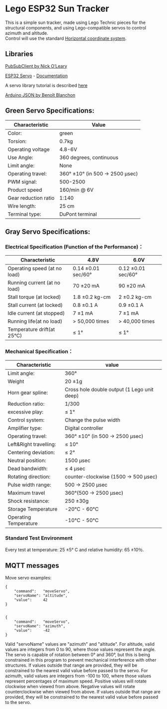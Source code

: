 # Lego ESP32 Sun Tracker

This is a simple sun tracker, made using Lego Technic pieces for the structural components, and using Lego-compatible servos to control azimuth and altitude.  
Control will use the standard [Horizontal coordinate system](https://en.wikipedia.org/wiki/Horizontal_coordinate_system).

## Libraries

[PubSubClient by Nick O’Leary](https://pubsubclient.knolleary.net/)

[ESP32 Servo](https://github.com/madhephaestus/ESP32Servo) - [Documentation](https://madhephaestus.github.io/ESP32Servo/annotated.html)

A servo library tutorial is described [here](https://dronebotworkshop.com/esp32-servo/)

[Arduino JSON by Benoît Blanchon](https://arduinojson.org/)

## Green Servo Specifications:

| Characteristic       | Value                          |
|----------------------|--------------------------------|
| Color:               | green                          |
| Torsion:             | 0.7kg                          |
| Operating voltage    | 4.8-6V                         |
| Use Angle:           | 360 degrees, continuous        |
| Limit angle:         | None                           |
| Operating travel:    | 360° ±10° (in 500 → 2500 μsec) |
| PWM signal:          | 500-2500                       |
| Product speed        | 160/min @ 6V                   |
| Gear reduction ratio | 1:140                          |
| Wire length:         | 25 cm                          |
| Terminal type:       | DuPont terminal                |

## Gray Servo Specifications:

### Electrical Specification (Function of the Performance)：

| Characteristic               | 4.8V               | 6.0V               |
|------------------------------|--------------------|--------------------|
| Operating speed (at no load) | 0.14 ±0.01 sec/60° | 0.12 ±0.01 sec/60° |
| Running current (at no load) | 70 ±20 mA          | 90 ±20 mA          |
| Stall torque (at locked)     | 1.8 ±0.2 kg-cm     | 2 ±0.2 kg-cm       |
| Stall current (at locked)    | 0.8 ±0.1 A         | 0.9 ±0.1 A         |
| Idle current (at stopped)    | 7 ±1 mA            | 7 ±1 mA            |
| Running life(at no load)     | > 50,000 times     | > 40,000 times     |
| Temperature drift(at 25°C)   | ≤ 1°               | ≤ 1°               |

### Mechanical Specification：

| Characteristic          | value                                       |
|-------------------------|---------------------------------------------|
| Limit angle:            | 360°                                        |
| Weight                  | 20 ±1g                                      |
| Horn gear spline:       | Cross hole double output (1 Lego unit deep) |
| Reduction ratio:        | 1/300                                       |
| excessive play:         | ≤ 1°                                        |
| Control system:         | Change the pulse width                      |
| Amplifier type:         | Digital controller                          |
| Operating travel:       | 360° ±10° (in 500 → 2500 μsec)              |
| Left&Right travelling:  | ≤ 10°                                       |
| Centering deviation:    | ≤ 2°                                        |
| Neutral position:       | 1500 μsec                                   |
| Dead bandwidth:         | ≤ 4 μsec                                    |
| Rotating direction:     | counter-clockwise (1500 → 500 μsec)         |
| Pulse width range:      | 500 → 2500 μsec                             |
| Maximum travel          | 360°(500 → 2500 μsec)                       |
| Shock resistance:       | 250 ±30g                                    |
| Storage Temperature     | -20°C - 60°C                                |
| Operating Temperature   | -10°C - 50°C                                |

### Standard Test Environment

Every test at temperature: 25 ±5° C and relative humidity: 65 ±10％.

## MQTT messages

Move servo examples:

    {
    	"command":   "moveServo",
    	"servoName": "altitude",
    	"value":     42
    }


    {
    	"command":   "moveServo",
    	"servoName": "azimuth",
    	"value":     -42
    }

Valid "servoName" values are "azimuth" and "altitude".
For altitude, valid values are integers from 0 to 90, where those values represent the angle. The servo is capable of rotation between 0° and 360°, but this is being constrained in this program to prevent mechanical interference with other structures.  If values outside that range are provided, they will be constrained to the nearest valid value before passed to the servo.
For azimuth, valid values are integers from -100 to 100, where those values represent percentages of maximum speed. Positive values will rotate clockwise when viewed from above. Negative values will rotate counterclockwise when viewed from above.  If values outside that range are provided, they will be constrained to the nearest valid value before passed to the servo.
